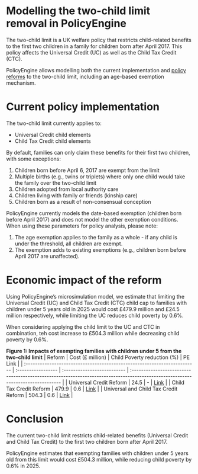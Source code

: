 # Modelling the two-child limit removal in PolicyEngine

The two-child limit is a UK welfare policy that restricts child-related benefits to the first two children in a family for children born after April 2017. This policy affects the Universal Credit (UC) as well as the Child Tax Credit (CTC).  

PolicyEngine allows modelling both the current implementation and [policy reforms](https://www.theguardian.com/society/2025/feb/26/parents-under-fives-could-be-exempted-two-child-benefit-cap-uk) to the two-child limit, including an age-based exemption mechanism.

# Current policy implementation

The two-child limit currently applies to:

- Universal Credit child elements
- Child Tax Credit child elements

By default, families can only claim these benefits for their first two children, with some exceptions:

1. Children born before April 6, 2017 are exempt from the limit
2. Multiple births (e.g., twins or triplets) where only one child would take the family over the two-child limit
3. Children adopted from local authority care
4. Children living with family or friends (kinship care)
5. Children born as a result of non-consensual conception

PolicyEngine currently models the date-based exemption (children born before April 2017) and does not model the other exemption conditions. When using these parameters for policy analysis, please note:

1. The age exemption applies to the family as a whole - if any child is under the threshold, all children are exempt.
2. The exemption adds to existing exemptions (e.g., children born before April 2017 are unaffected).

# Economic impact of the reform

Using PolicyEngine’s microsimulation model, we estimate that limiting the Universal Credit (UC) and Child Tax Credit (CTC) child cap to families with children under 5 years old in 2025 would cost £479.9 million and £24.5 million respectively, while limiting the UC reduces child poverty by 0.6%.  

When considering applying the child limit to the UC and CTC in combination, teh cost increase to £504.3 million while decreasing child poverty by 0.6%.  

**Figure 1: Impacts of exempting families with children under 5 from the two-child limit**
| Reform                                                                    | Cost (£ million) | Child Poverty reduction (%) | PE Link                                                                                                                         |
| :------------------------------------------------------------------------ | :----------------- | :-------------------------- | :------------------------------------------------------------------------------------------------------------------------------ |
| Universal Credit Reform         | 24.5               | -                      | [Link](https://policyengine.org/uk/policy?reform=77113&focus=policyOutput.policyBreakdown&region=uk&timePeriod=2025&baseline=1) |
| Child Tax Credit Reform        | 479.9              | 0.6                         | [Link](https://policyengine.org/uk/policy?focus=policyOutput.policyBreakdown&reform=77112&region=uk&timePeriod=2025&baseline=1) |
| Universal and Child Tax Credit Reform | 504.3              | 0.6                         | [Link](https://policyengine.org/uk/policy?focus=policyOutput.policyBreakdown&reform=77114&region=uk&timePeriod=2025&baseline=1) |

# Conclusion 

The current two-child limit restricts child-related benefits (Universal Credit and Child Tax Credit) to the first two children born after April 2017.

PolicyEngine estimates that exempting families with children under 5 years old from this limit would cost £504.3 million, while reducing child poverty by 0.6% in 2025.
